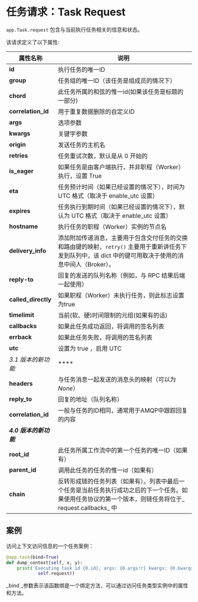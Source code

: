 # 任务请求：Task Request

`app.Task.request` 包含与当前执行任务相关的信息和状态。

该请求定义了以下属性:

| 属性名称                | 说明                                                                                       |
| ------------------- | ---------------------------------------------------------------------------------------- |
| **id**              | 执行任务的唯一ID                                                                                |
| **group**           | 任务组的唯一ID（该任务是组成员的情况下）                                                                    |
| **chord**           | 此任务所属的和弦的惟一id(如果该任务是标题的一部分)                                                              |
| **correlation_id**  | 用于重复数据删除的自定义ID                                                                           |
| **args**            | 选项参数                                                                                     |
| **kwargs**          | 关键字参数                                                                                    |
| **origin**          | 发送任务的主机名                                                                                 |
| **retries**         | 任务重试次数，默认是从 0 开始的                                                                        |
| **is_eager**        | 如果任务是由客户端执行，并非职程（Worker）执行，设置 True                                                       |
| **eta**             | 任务预计时间（如果已经设置的情况下），时间为 UTC 格式（取决于 enable_utc 设置）                                         |
| **expires**         | 任务执行到期时间（如果已经设置的情况下），默认为 UTC 格式（取决于 enable_utc 设置）                                       |
| **hostname**        | 执行任务的职程（Worker）实例的节点名                                                                    |
| **delivery_info**   | 添加附加传递消息，主要用于包含交付任务的交换和路由键的映射，`retry()` 主要用于重新讲任务下发到队列中，该 dict 中的键可用取决于使用的消息中间人（Broker）。 |
| **reply-to**        | 回复的发送的队列名称（例如，与 RPC 结果后端一起使用）                                                            |
| **called_directly** | 如果职程（Worker）未执行任务，则此标志设置为true                                                            |
| **timelimit**       | 当前(软、硬)时间限制的元组(如果有的话)                                                                    |
| **callbacks**       | 如果此任务成功返回，将调用的签名列表                                                                       |
| **errback**         | 如果此任务失败，将调用的签名列表                                                                         |
| **utc**             | 设置为 true ，启用 UTC                                                                         |
| _3.1 版本的新功能_        | ****                                                                                     |
| **headers**         | 与任务消息一起发送的消息头的映射（可以为 _None_）                                                             |
| **reply_to**        | 回复的地址（队列名称）                                                                              |
| **correlation_id**  | 一般与任务的ID相同，通常用于AMQP中跟踪回复的内容                                                              |
| _**4.0 版本的新功能**_    |                                                                                          |
| **root_id**         | 此任务所属工作流中的第一个任务的唯一ID（如果有）                                                                |
| **parent_id**       | 调用此任务的任务的惟一id（如果有）                                                                       |
| **chain**           | 反转形成链的任务列表（如果有）。列表中最后一个任务是当前任务执行成功之后的下一个任务。如果使用任务协议的第一个版本，则链任务将位于_ request.callbacks_ 中  |

## 案例

访问上下文访问信息的一个任务案例：

```python
@app.task(bind=True)
def dump_context(self, x, y):
    print('Executing task id {0.id}, args: {0.args!r} kwargs: {0.kwargs!r}'.format(
            self.request))
```

_bind _参数表示该函数绑是一个绑定方法，可以通过访问任务类型实例中的属性和方法。
